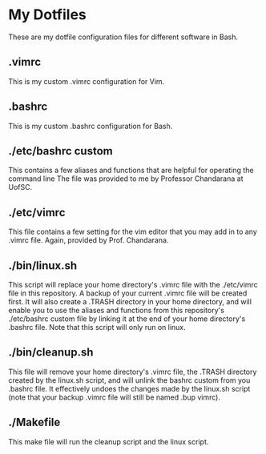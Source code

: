 # My Dotfiles
These are my dotfile configuration files for different software in Bash.
## .vimrc
This is my custom .vimrc configuration for Vim.
## .bashrc
This is my custom .bashrc configuration for Bash.
## ./etc/bashrc custom
This contains a few aliases and functions that are helpful for operating the command line
The file was provided to me by Professor Chandarana at UofSC.
## ./etc/vimrc
This file contains a few setting for the vim editor that you may add in to any .vimrc file.
Again, provided by Prof. Chandarana.
## ./bin/linux.sh
This script will replace your home directory's .vimrc file with the ./etc/vimrc file in this repository. A backup of your current .vimrc file will be created first.
It will also create a .TRASH directory in your home directory, and will enable you to use the aliases and functions from this repository's ./etc/bashrc custom file by linking it at the end of your home directory's .bashrc file.
Note that this script will only run on linux.
## ./bin/cleanup.sh
This file will remove your home directory's .vimrc file, the .TRASH directory created by the linux.sh script, and will unlink the bashrc custom from you .bashrc file.
It effectively undoes the changes made by the linux.sh script (note that your backup .vimrc file will still be named .bup vimrc).
## ./Makefile
This make file will run the cleanup script and the linux script.
